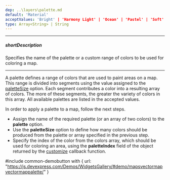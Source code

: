```yaml
---
dep: ..\layers\palette.md
default: 'Material'
acceptValues: 'Bright' | 'Harmony Light' | 'Ocean' | 'Pastel' | 'Soft' | 'Soft Pastel' | 'Vintage' | 'Violet' | 'Carmine' | 'Dark Moon' | 'Dark Violet' | 'Green Mist' | 'Soft Blue' | 'Material' | 'Office'
type: Array<String> | String
---
```

---
##### shortDescription
Specifies the name of the palette or a custom range of colors to be used for coloring a map.

---
A palette defines a range of colors that are used to paint areas on a map. This range is divided into segments using the value assigned to the [paletteSize](/api-reference/20%20Data%20Visualization%20Widgets/dxVectorMap/1%20Configuration/areaSettings/paletteSize.md '/Documentation/ApiReference/Data_Visualization_Widgets/dxVectorMap/Configuration/areaSettings/#paletteSize') option. Each segment contributes a color into a resulting array of colors. The more of these segments, the greater the variety of colors in this array. All available palettes are listed in the accepted values.

In order to apply a palette to a map, follow the next steps.

- Assign the name of the required palette (or an array of two colors) to the **palette** option.
- Use the **paletteSize** option to define how many colors should be produced from the palette or array specified in the previous step.
- Specify the index of the color from the colors array, which should be used for coloring an area, using the **paletteIndex** field of the object returned by the [customize](/api-reference/20%20Data%20Visualization%20Widgets/dxVectorMap/1%20Configuration/areaSettings/customize.md '/Documentation/ApiReference/Data_Visualization_Widgets/dxVectorMap/Configuration/areaSettings/#customize') callback function.

#include common-demobutton with {
    url: "https://js.devexpress.com/Demos/WidgetsGallery/#demo/mapsvectormapvectormappalette/"
}